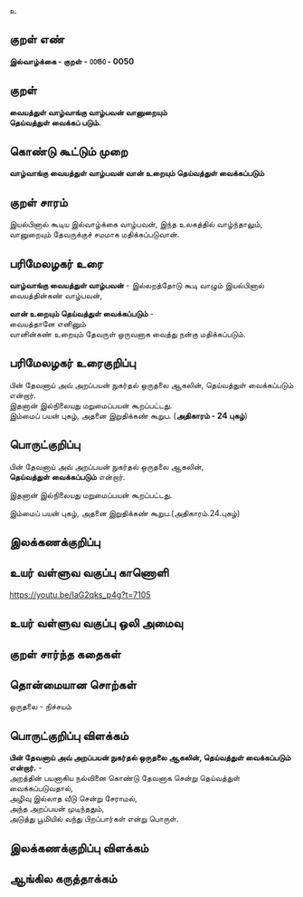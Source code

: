 உ

## குறள் எண் 

**இல்வாழ்க்கை - குறள் - ௦௦௫௦ - 0050**  

## குறள் 

**வையத்துள் வாழ்வாங்கு வாழ்பவன் வானுறையும்  
தெய்வத்துள் வைக்கப் படும்.** 

## கொண்டு கூட்டும் முறை

**வாழ்வாங்கு வையத்துள் வாழ்பவன் வான் உறையும் தெய்வத்துள் வைக்கப்படும்**  

## குறள் சாரம் 

இயல்பினால் கூடிய இல்வாழ்க்கை வாழ்பவன், இந்த உலகத்தில் வாழ்ந்தாலும், வானுறையும் தேவருக்குச் சமமாக மதிக்கப்படுவான்.   

## பரிமேலழகர் உரை

**வாழ்வாங்கு வையத்துள் வாழ்பவன்** - இல்லறத்தோடு கூடி வாழும் இயல்பினால் வையத்தின்கண் வாழ்பவன்,  

**வான் உறையும் தெய்வத்துள் வைக்கப்படும்** -  
வையத்தானே எனினும்  
வானின்கண் உறையும் தேவருள் ஒருவனாக வைத்து நன்கு மதிக்கப்படும். 

## பரிமேலழகர் உரைகுறிப்பு   

பின் தேவனாய் அவ் அறப்பயன் நுகர்தல் ஒருதலை ஆகலின், தெய்வத்துள் வைக்கப்படும் என்றார்.  
இதனான் இல்நிலையது மறுமைப்பயன் கூறப்பட்டது.  
இம்மைப் பயன் புகழ், அதனை இறுதிக்கண் கூறுப. (**அதிகாரம் - 24 புகழ்**) 

## பொருட்குறிப்பு 

பின் தேவனாய் அவ் அறப்பயன் நுகர்தல் ஒருதலை ஆகலின்,  
**தெய்வத்துள் வைக்கப்படும்** என்றார்.  

இதனான் இல்நிலையது மறுமைப்பயன் கூறப்பட்டது.  

இம்மைப் பயன் புகழ், அதனை இறுதிக்கண் கூறுப.(அதிகாரம்.24.புகழ்)  

## இலக்கணக்குறிப்பு  


## உயர் வள்ளுவ வகுப்பு காணொளி

https://youtu.be/IaG2qks_p4g?t=7105

## உயர் வள்ளுவ வகுப்பு ஒலி அமைவு 

 
## குறள் சார்ந்த கதைகள் 


## தொன்மையான சொற்கள்

ஒருதலை - நிச்சயம்   

## பொருட்குறிப்பு விளக்கம்

**பின் தேவனாய் அவ் அறப்பயன் நுகர்தல் ஒருதலை ஆகலின், தெய்வத்துள் வைக்கப்படும் என்றார்.** -  
அறத்தின் பயனாகிய நல்வினை கொண்டு தேவனாக சென்று தெய்வத்துள் வைக்கப்படுவதால்,  
அழிவு இல்லாத வீடு சென்று சேராமல்,  
அந்த அறப்பயன் முடிந்ததும்,  
அடுத்து பூமியில் வந்து பிறப்பார்கள் என்று பொருள்.  

## இலக்கணக்குறிப்பு விளக்கம்


## ஆங்கில கருத்தாக்கம் 


